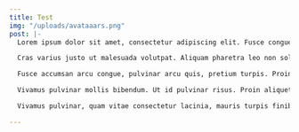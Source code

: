 ```yaml
---
title: Test
img: "/uploads/avataaars.png"
post: |-
  Lorem ipsum dolor sit amet, consectetur adipiscing elit. Fusce congue justo erat, ac fringilla odio luctus eu. Suspendisse felis augue, eleifend non ultrices eget, porttitor viverra purus. Nulla tincidunt fermentum purus sed sollicitudin. Sed malesuada sollicitudin velit, vel scelerisque nunc auctor sed. Nunc pulvinar diam tellus, vehicula tempus eros condimentum ac. Quisque volutpat felis quis felis malesuada, quis mollis augue tincidunt. Nulla vulputate sapien sit amet ex imperdiet, a porttitor magna gravida. Donec eleifend odio commodo cursus bibendum. Donec vel neque vitae sapien ullamcorper ornare. Vivamus at odio aliquet erat facilisis lobortis. Integer gravida tincidunt porttitor. Pellentesque congue vitae sem id pharetra. Pellentesque eget diam vel velit dapibus rhoncus. Duis non diam eu odio euismod varius. Vivamus ac volutpat enim, ultrices sollicitudin ex.

  Cras varius justo ut malesuada volutpat. Aliquam pharetra leo non sollicitudin mattis. Pellentesque suscipit erat turpis, ac finibus metus varius sed. Donec a justo vulputate, iaculis risus et, rutrum massa. Cras quis nisi at orci luctus lacinia. Sed condimentum eros nisi, at tempor nulla venenatis sed. Ut in dui convallis quam blandit bibendum in ac lacus. Nam eget cursus justo. Suspendisse accumsan efficitur justo, eget dignissim purus posuere sit amet. Proin lectus augue, efficitur a gravida eu, efficitur id elit. Integer non ante dui. Donec molestie lorem justo, aliquet euismod ex accumsan quis.

  Fusce accumsan arcu congue, pulvinar arcu quis, pretium turpis. Proin in eros a magna rutrum sagittis a eu nulla. Class aptent taciti sociosqu ad litora torquent per conubia nostra, per inceptos himenaeos. Aenean ac nisi justo. Phasellus vel lobortis tellus. Nullam erat nisl, suscipit in ipsum eu, ultrices aliquam urna. Nulla semper diam eu imperdiet imperdiet. Quisque augue orci, pellentesque id tortor eget, mollis dictum dolor. Donec quis tortor vel nunc varius convallis quis non urna. Duis sodales lectus sed eros elementum, at ultrices nibh mattis. Maecenas vulputate felis sed elit lobortis, eu euismod justo laoreet.

  Vivamus pulvinar mollis bibendum. Ut id pulvinar risus. Proin aliquet turpis purus, quis mollis dui finibus id. Sed ac erat id nisl iaculis vestibulum id ut ex. Etiam bibendum eleifend sapien a vehicula. Nulla ac magna ac tortor posuere scelerisque et at odio. Suspendisse sed consequat odio. Vestibulum vestibulum, lorem vitae porta consectetur, nisl nisl mattis risus, at blandit tellus turpis sed arcu. Duis lobortis metus vel libero posuere, blandit pellentesque sapien hendrerit. Pellentesque dignissim libero arcu, vitae accumsan felis venenatis vel.

  Vivamus pulvinar, quam vitae consectetur lacinia, mauris turpis finibus leo, nec sollicitudin lacus libero ut odio. Curabitur sollicitudin posuere ante, nec suscipit ligula sodales in. Suspendisse potenti. Proin erat justo, condimentum non iaculis at, gravida ut libero. Vestibulum ante ipsum primis in faucibus orci luctus et ultrices posuere cubilia curae; Maecenas commodo augue sed nisi tempor, non posuere eros pulvinar. Phasellus eros enim, vestibulum in condimentum imperdiet, feugiat non nisl. Fusce vestibulum enim enim, quis tempus turpis auctor vel. Sed in ex venenatis, maximus ipsum quis, placerat nisl. Aliquam erat volutpat. Vestibulum a risus sodales, imperdiet nibh quis, faucibus tortor. Sed rhoncus ligula ac mauris laoreet, nec vehicula est interdum. Nunc quis laoreet nibh. Maecenas pretium nisi nisi, ac accumsan nisi pulvinar vel. Phasellus sit amet cursus lacus.

---
```

